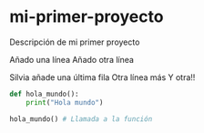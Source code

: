 # mi-primer-proyecto
Descripción de mi primer proyecto

Añado una línea
Añado otra línea

Silvia añade una última fila
Otra línea más
Y otra!!

```python
def hola_mundo():
    print("Hola mundo")

hola_mundo() # Llamada a la función
```